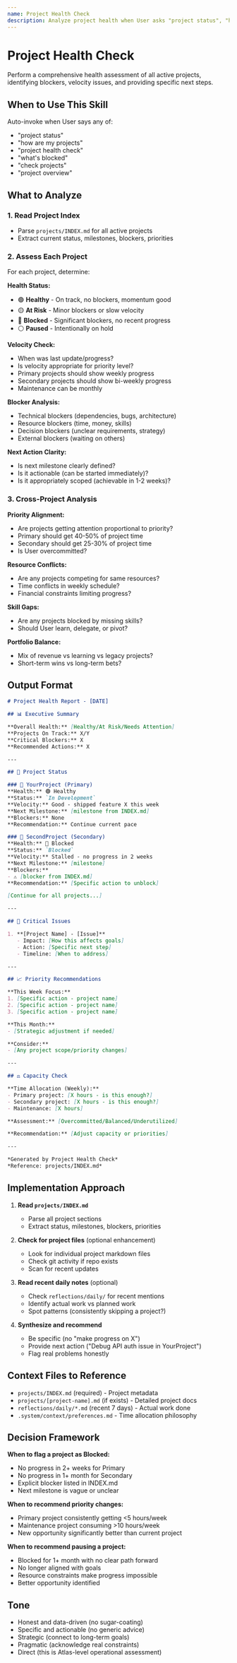 ```yaml
---
name: Project Health Check
description: Analyze project health when User asks "project status", "how are my projects", "check project health", or "what's blocked". Scans all projects, identifies blockers, assesses velocity, and provides actionable next steps.
---
```


# Project Health Check

Perform a comprehensive health assessment of all active projects, identifying blockers, velocity issues, and providing specific next steps.

## When to Use This Skill

Auto-invoke when User says any of:
- "project status"
- "how are my projects"
- "project health check"
- "what's blocked"
- "check projects"
- "project overview"

## What to Analyze

### 1. Read Project Index
- Parse `projects/INDEX.md` for all active projects
- Extract current status, milestones, blockers, priorities

### 2. Assess Each Project

For each project, determine:

**Health Status:**
- 🟢 **Healthy** - On track, no blockers, momentum good
- 🟡 **At Risk** - Minor blockers or slow velocity
- 🔴 **Blocked** - Significant blockers, no recent progress
- ⚪ **Paused** - Intentionally on hold

**Velocity Check:**
- When was last update/progress?
- Is velocity appropriate for priority level?
- Primary projects should show weekly progress
- Secondary projects should show bi-weekly progress
- Maintenance can be monthly

**Blocker Analysis:**
- Technical blockers (dependencies, bugs, architecture)
- Resource blockers (time, money, skills)
- Decision blockers (unclear requirements, strategy)
- External blockers (waiting on others)

**Next Action Clarity:**
- Is next milestone clearly defined?
- Is it actionable (can be started immediately)?
- Is it appropriately scoped (achievable in 1-2 weeks)?

### 3. Cross-Project Analysis

**Priority Alignment:**
- Are projects getting attention proportional to priority?
- Primary should get 40-50% of project time
- Secondary should get 25-30% of project time
- Is User overcommitted?

**Resource Conflicts:**
- Are any projects competing for same resources?
- Time conflicts in weekly schedule?
- Financial constraints limiting progress?

**Skill Gaps:**
- Are any projects blocked by missing skills?
- Should User learn, delegate, or pivot?

**Portfolio Balance:**
- Mix of revenue vs learning vs legacy projects?
- Short-term wins vs long-term bets?

## Output Format

```markdown
# Project Health Report - [DATE]

## 📊 Executive Summary

**Overall Health:** [Healthy/At Risk/Needs Attention]
**Projects On Track:** X/Y
**Critical Blockers:** X
**Recommended Actions:** X

---

## 🎯 Project Status

### 🔬 YourProject (Primary)
**Health:** 🟢 Healthy
**Status:** `In Development`
**Velocity:** Good - shipped feature X this week
**Next Milestone:** [milestone from INDEX.md]
**Blockers:** None
**Recommendation:** Continue current pace

### 📜 SecondProject (Secondary)
**Health:** 🔴 Blocked
**Status:** `Blocked`
**Velocity:** Stalled - no progress in 2 weeks
**Next Milestone:** [milestone]
**Blockers:**
- ⚠️ [blocker from INDEX.md]
**Recommendation:** [Specific action to unblock]

[Continue for all projects...]

---

## 🚨 Critical Issues

1. **[Project Name] - [Issue]**
   - Impact: [How this affects goals]
   - Action: [Specific next step]
   - Timeline: [When to address]

---

## 📈 Priority Recommendations

**This Week Focus:**
1. [Specific action - project name]
2. [Specific action - project name]
3. [Specific action - project name]

**This Month:**
- [Strategic adjustment if needed]

**Consider:**
- [Any project scope/priority changes]

---

## ⚖️ Capacity Check

**Time Allocation (Weekly):**
- Primary project: [X hours - is this enough?]
- Secondary project: [X hours - is this enough?]
- Maintenance: [X hours]

**Assessment:** [Overcommitted/Balanced/Underutilized]

**Recommendation:** [Adjust capacity or priorities]

---

*Generated by Project Health Check*
*Reference: projects/INDEX.md*
```

## Implementation Approach

1. **Read `projects/INDEX.md`**
   - Parse all project sections
   - Extract status, milestones, blockers, priorities

2. **Check for project files** (optional enhancement)
   - Look for individual project markdown files
   - Check git activity if repo exists
   - Scan for recent updates

3. **Read recent daily notes** (optional)
   - Check `reflections/daily/` for recent mentions
   - Identify actual work vs planned work
   - Spot patterns (consistently skipping a project?)

4. **Synthesize and recommend**
   - Be specific (no "make progress on X")
   - Provide next action ("Debug API auth issue in YourProject")
   - Flag real problems honestly

## Context Files to Reference

- `projects/INDEX.md` (required) - Project metadata
- `projects/[project-name].md` (if exists) - Detailed project docs
- `reflections/daily/*.md` (recent 7 days) - Actual work done
- `.system/context/preferences.md` - Time allocation philosophy

## Decision Framework

**When to flag a project as Blocked:**
- No progress in 2+ weeks for Primary
- No progress in 1+ month for Secondary
- Explicit blocker listed in INDEX.md
- Next milestone is vague or unclear

**When to recommend priority changes:**
- Primary project consistently getting <5 hours/week
- Maintenance project consuming >10 hours/week
- New opportunity significantly better than current project

**When to recommend pausing a project:**
- Blocked for 1+ month with no clear path forward
- No longer aligned with goals
- Resource constraints make progress impossible
- Better opportunity identified

## Tone

- Honest and data-driven (no sugar-coating)
- Specific and actionable (no generic advice)
- Strategic (connect to long-term goals)
- Pragmatic (acknowledge real constraints)
- Direct (this is Atlas-level operational assessment)
